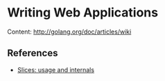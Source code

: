 Writing Web Applications
========================

Content: http://golang.org/doc/articles/wiki

## References

* [Slices: usage and internals](http://golang.org/doc/articles/slices_usage_and_internals.html)
